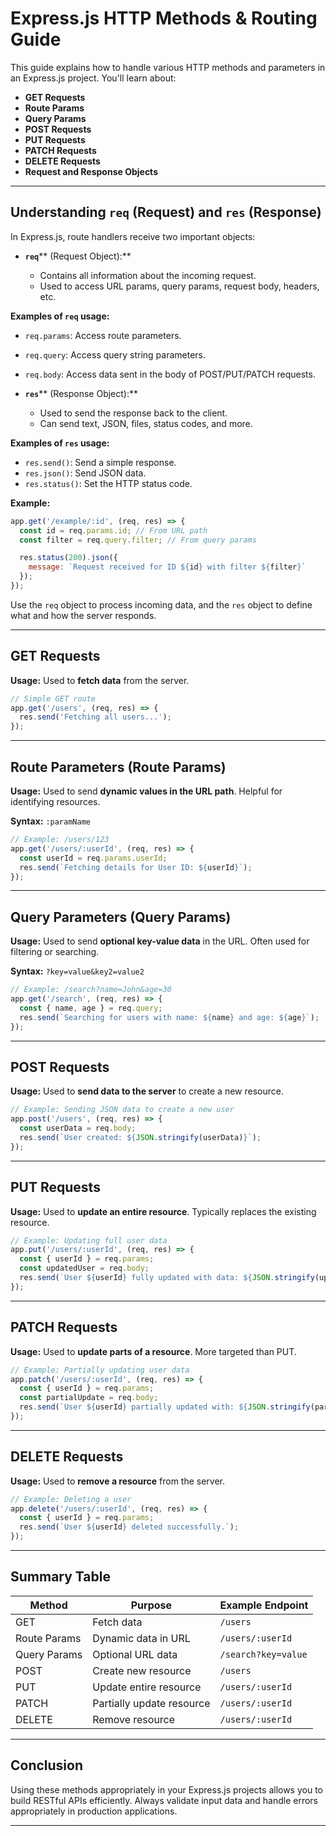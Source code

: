 # Express.js HTTP Methods & Routing Guide

This guide explains how to handle various HTTP methods and parameters in an Express.js project. You'll learn about:

* **GET Requests**
* **Route Params**
* **Query Params**
* **POST Requests**
* **PUT Requests**
* **PATCH Requests**
* **DELETE Requests**
* **Request and Response Objects**

---

## Understanding `req` (Request) and `res` (Response)

In Express.js, route handlers receive two important objects:

* **`req`**\*\* (Request Object):\*\*

  * Contains all information about the incoming request.
  * Used to access URL params, query params, request body, headers, etc.

**Examples of ****************************`req`**************************** usage:**

* `req.params`: Access route parameters.

* `req.query`: Access query string parameters.

* `req.body`: Access data sent in the body of POST/PUT/PATCH requests.

* **`res`**\*\* (Response Object):\*\*

  * Used to send the response back to the client.
  * Can send text, JSON, files, status codes, and more.

**Examples of ****************************`res`**************************** usage:**

* `res.send()`: Send a simple response.
* `res.json()`: Send JSON data.
* `res.status()`: Set the HTTP status code.

**Example:**

```js
app.get('/example/:id', (req, res) => {
  const id = req.params.id; // From URL path
  const filter = req.query.filter; // From query params

  res.status(200).json({
    message: `Request received for ID ${id} with filter ${filter}`
  });
});
```

Use the `req` object to process incoming data, and the `res` object to define what and how the server responds.

---

## GET Requests

**Usage:**
Used to **fetch data** from the server.

```js
// Simple GET route
app.get('/users', (req, res) => {
  res.send('Fetching all users...');
});
```

---

## Route Parameters (Route Params)

**Usage:**
Used to send **dynamic values in the URL path**. Helpful for identifying resources.

**Syntax:** `:paramName`

```js
// Example: /users/123
app.get('/users/:userId', (req, res) => {
  const userId = req.params.userId;
  res.send(`Fetching details for User ID: ${userId}`);
});
```

---

## Query Parameters (Query Params)

**Usage:**
Used to send **optional key-value data** in the URL. Often used for filtering or searching.

**Syntax:** `?key=value&key2=value2`

```js
// Example: /search?name=John&age=30
app.get('/search', (req, res) => {
  const { name, age } = req.query;
  res.send(`Searching for users with name: ${name} and age: ${age}`);
});
```

---

## POST Requests

**Usage:**
Used to **send data to the server** to create a new resource.

```js
// Example: Sending JSON data to create a new user
app.post('/users', (req, res) => {
  const userData = req.body;
  res.send(`User created: ${JSON.stringify(userData)}`);
});
```

---

## PUT Requests

**Usage:**
Used to **update an entire resource**. Typically replaces the existing resource.

```js
// Example: Updating full user data
app.put('/users/:userId', (req, res) => {
  const { userId } = req.params;
  const updatedUser = req.body;
  res.send(`User ${userId} fully updated with data: ${JSON.stringify(updatedUser)}`);
});
```

---

## PATCH Requests

**Usage:**
Used to **update parts of a resource**. More targeted than PUT.

```js
// Example: Partially updating user data
app.patch('/users/:userId', (req, res) => {
  const { userId } = req.params;
  const partialUpdate = req.body;
  res.send(`User ${userId} partially updated with: ${JSON.stringify(partialUpdate)}`);
});
```

---

## DELETE Requests

**Usage:**
Used to **remove a resource** from the server.

```js
// Example: Deleting a user
app.delete('/users/:userId', (req, res) => {
  const { userId } = req.params;
  res.send(`User ${userId} deleted successfully.`);
});
```

---

## Summary Table

| Method       | Purpose                   | Example Endpoint    |
| ------------ | ------------------------- | ------------------- |
| GET          | Fetch data                | `/users`            |
| Route Params | Dynamic data in URL       | `/users/:userId`    |
| Query Params | Optional URL data         | `/search?key=value` |
| POST         | Create new resource       | `/users`            |
| PUT          | Update entire resource    | `/users/:userId`    |
| PATCH        | Partially update resource | `/users/:userId`    |
| DELETE       | Remove resource           | `/users/:userId`    |

---

## Conclusion

Using these methods appropriately in your Express.js projects allows you to build RESTful APIs efficiently. Always validate input data and handle errors appropriately in production applications.

---